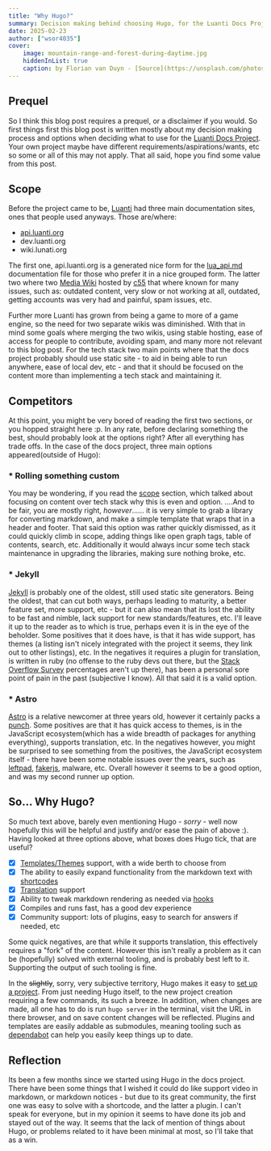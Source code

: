```yaml
---
title: "Why Hugo?"
summary: Decision making behind choosing Hugo, for the Luanti Docs Project
date: 2025-02-23
author: ["wsor4035"]
cover:
    image: mountain-range-and-forest-during-daytime.jpg
    hiddenInList: true
    caption: by Florian van Duyn - [Source](https://unsplash.com/photos/mountain-range-and-forest-during-daytime-BR1WANLLpDU)
---
```


## Prequel

So I think this blog post requires a prequel, or a disclaimer if you would. So first things first this blog post is written mostly about my decision making 
process and options when deciding what to use for the [Luanti Docs Project](https://github.com/luanti-org/docs.luanti.org). Your own project maybe have different 
requirements/aspirations/wants, etc so some or all of this may not apply. That all said, hope you find some value from this post.

## Scope

Before the project came to be, [Luanti](https://github.com/luanti-org/luanti) had three main documentation sites, ones that people used anyways. Those are/where:
* [api.luanti.org](https://api.luanti.org/)
* dev.luanti.org
* wiki.lunati.org

The first one, api.luanti.org is a generated nice form for the [lua_api.md](https://github.com/luanti-org/luanti/blob/master/doc/lua_api.md) documentation file for 
those who prefer it in a nice grouped form. The latter two where two [Media Wiki](https://www.mediawiki.org/wiki/MediaWiki) hosted by [c55](https://github.com/celeron55) 
that where known for many issues, such as: outdated content, very slow or not working at all, outdated, getting accounts was very had and painful, spam issues, etc.

Further more Luanti has grown from being a game to more of a game engine, so the need for two separate wikis was diminished. With that in mind some goals where merging 
the two wikis, using stable hosting, ease of access for people to contribute, avoiding spam, and many more not relevant to this blog post. For the tech stack two main points 
where that the docs project probably should use static site - to aid in being able to run anywhere, ease of local dev, etc - and that it should be focused on the content 
more than implementing a tech stack and maintaining it.

## Competitors

At this point, you might be very bored of reading the first two sections, or you hopped straight here :p. In any rate, before declaring something the best, should probably 
look at the options right? After all everything has trade offs. In the case of the docs project, three main options appeared(outside of Hugo):

### * Rolling something custom

You may be wondering, if you read the [scope](#scope) section, which talked about focusing on content over tech stack why this is even and option. ....And to be fair, you 
are mostly right, *however*...... it is very simple to grab a library for converting markdown, and make a simple template that wraps that in a header and footer. That said this 
option was rather quickly dismissed, as it could quickly climb in scope, adding things like open graph tags, table of contents, search, etc. Additionally it would always incur 
some tech stack maintenance in upgrading the libraries, making sure nothing broke, etc. 

### * Jekyll

[Jekyll](https://jekyllrb.com/) is probably one of the oldest, still used static site generators. Being the oldest, that can cut both ways, perhaps leading to maturity, a better 
feature set, more support, etc - but it can also mean that its lost the ability to be fast and nimble, lack support for new standards/features, etc. I'll leave it up to the reader 
as to which is true, perhaps even it is in the eye of the beholder. Some positives that it does have, is that it has wide support, has themes (a listing isn't nicely integrated with 
the project it seems, they link out to other listings), etc. In the negatives it requires a plugin for translation, is written in ruby (no offense to the ruby devs out there, but the 
[Stack Overflow Survey](https://survey.stackoverflow.co/2024/technology/#1-programming-scripting-and-markup-languages) percentages aren't up there), has been a personal sore point of 
pain in the past (subjective I know). All that said it is a valid option.

### * Astro

[Astro](https://astro.build/) is a relative newcomer at three years old, however it certainly packs a [punch](https://docs.astro.build/en/concepts/why-astro/). Some positives are 
that it has quick access to themes, is in the JavaScript ecosystem(which has a wide breadth of packages for anything everything), supports translation, etc. In the negatives however, 
you might be surprised to see something from the positives, the JavaScript ecosystem itself - there have been some notable issues over the years, such as 
[leftpad](https://en.wikipedia.org/wiki/Npm_left-pad_incident), [fakerjs](https://stackoverflow.com/a/70597188), malware, etc. Overall however it seems to be a good option, and was my 
second runner up option.

## So... Why Hugo?

So much text above, barely even mentioning Hugo - *sorry* - well now hopefully this will be helpful and justify and/or ease the pain of above :). Having looked at three options above, 
what boxes does Hugo tick, that are useful?

* [x] [Templates/Themes](https://themes.gohugo.io/) support, with a wide berth to choose from
* [x] The ability to easily expand functionality from the markdown text with [shortcodes](https://gohugo.io/shortcodes/)
* [x] [Translation](https://gohugo.io/content-management/multilingual/) support
* [x] Ability to tweak markdown rendering as needed via [hooks](https://gohugo.io/render-hooks/)
* [x] Compiles and runs fast, has a good dev experience
* [x] Community support: lots of plugins, easy to search for answers if needed, etc

Some quick negatives, are that while it supports translation, this effectively requires a "fork" of the content. However this isn't really a problem as it can be (hopefully) solved 
with external tooling, and is probably best left to it. Supporting the output of such tooling is fine.

In the ~~slightly~~, sorry, very subjective territory, Hugo makes it easy to [set up a project](https://gohugo.io/getting-started/quick-start/). From just needing Hugo itself, 
to the new project creation requiring a few commands, its such a breeze. In addition, when changes are made, all one has to do is run `hugo server` in the terminal, visit the URL 
in there browser, and on save content changes will be reflected. Plugins and templates are easily addable as submodules, meaning tooling such as 
[dependabot](https://github.blog/news-insights/product-news/keep-all-your-packages-up-to-date-with-dependabot/) can help you easily keep things up to date.

## Reflection

Its been a few months since we started using Hugo in the docs project. There have been some things that I wished it could do like support video in markdown, or markdown 
notices - but due to its great community, the first one was easy to solve with a shortcode, and the latter a plugin. I can't speak for everyone, but in my opinion it seems to 
have done its job and stayed out of the way. It seems that the lack of mention of things about Hugo, or problems related to it have been minimal at most, so I'll take that as a win.

